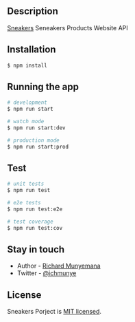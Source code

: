 
## Description

[Sneakers](https://github.com/Code-250/Sneakers-Products-api) Seneakers Products Website API

## Installation

```bash
$ npm install
```

## Running the app

```bash
# development
$ npm run start

# watch mode
$ npm run start:dev

# production mode
$ npm run start:prod
```

## Test

```bash
# unit tests
$ npm run test

# e2e tests
$ npm run test:e2e

# test coverage
$ npm run test:cov
```

## Stay in touch

- Author - [Richard Munyemana](https://www.linkedin.com/in/richard-munyemana/)
- Twitter - [@ichmunye](https://twitter.com/richmunye)

## License

Sneakers Porject is [MIT licensed](LICENSE).
